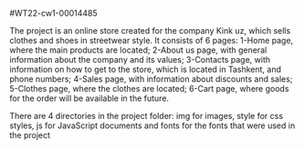 #WT22-cw1-00014485

The project is an online store created for the company Kink uz, which sells clothes and shoes in streetwear style.
It consists of 6 pages:
    1-Home page, where the main products are located;
    2-About us page, with general information about the company and its values;
    3-Contacts page, with information on how to get to the store, which is located in Tashkent, and phone numbers;
    4-Sales page, with information about discounts and sales;
    5-Clothes page, where the clothes are located;
    6-Cart page, where goods for the order will be available in the future.
    
There are 4 directories in the project folder: img for images, style for css styles, js for JavaScript documents and fonts for the fonts that were used in the project
